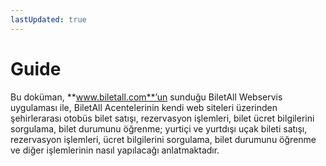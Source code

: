 ```yaml
---
lastUpdated: true
---
```


# Guide

Bu doküman, **www.biletall.com**’un sunduğu BiletAll Webservis uygulaması ile, BiletAll Acentelerinin kendi web siteleri üzerinden şehirlerarası otobüs bilet satışı, rezervasyon işlemleri, bilet ücret bilgilerini sorgulama, bilet durumunu öğrenme; yurtiçi ve yurtdışı uçak bileti satışı, rezervasyon işlemleri, ücret bilgilerini sorgulama, bilet durumunu öğrenme ve diğer işlemlerinin nasıl yapılacağı anlatmaktadır.
